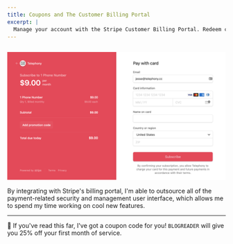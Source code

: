 ```yaml
---
title: Coupons and The Customer Billing Portal
excerpt: |
  Manage your account with the Stripe Customer Billing Portal. Redeem coupons, view upcoming invoices, and manage payment methods.
---
```


<img src='/theme-assets/img/stripe.png' alt='Image of the Stripe Customer Billing Portal' style='margin-top:1em'>

By integrating with Stripe's billing portal, I'm able to outsource all of the payment-related security and management user interface, which allows me to spend my time working on cool new features.

---

🐣 If you've read this far, I've got a coupon code for you! `BLOGREADER` will give you 25% off your first month of service.